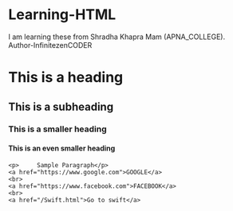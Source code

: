 # Learning-HTML
I am learning these from Shradha Khapra Mam (APNA_COLLEGE).
<br>
Author-InfinitezenCODER
<BR>
<!DOCTYPE html>

<html lang="en">
<head>
    <meta charset="UTF-8">
    <meta name="viewport" content="width=device-width, initial-scale=1.0">
    <title>Docos..</title>
</head>

<body>
    <!--This is Paragraph-->
    <h1>This is a heading</h1>
    <h2>This is a subheading</h2>
    <h3> This is a smaller heading</h3>
    <h4> This is an even smaller heading</h4>
    
    
    <p>     Sample Paragraph</p>
    <a href="https://www.google.com">GOOGLE</a>
    <br>
    <a href="https://www.facebook.com">FACEBOOK</a>
    <br>
    <a href="/Swift.html">Go to swift</a>
</body>
</html>
